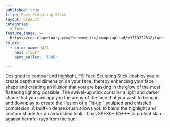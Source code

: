 ```yaml
---
published: true
title: Face Sculpting Stick
layout: product
categories:
  - face
feature_image: >-
  https://res.cloudinary.com/fscosmetics/image/upload/v1513222818/face-sculpting-stick.jpg
colors:
  - color_name: N/A
    hex: cfa887
    best_seller: 'TRUE'
  
---
```

Designed to contour and highlight, FS Face Sculpting Stick enables you to create depth and dimension on your face, thereby enhancing your face shape and creating an illusion that you are basking in the glow of the most flattering lighting possible. The swivel-up stick contains a light and darker shade that you can apply in the areas of the face that you wish to bring in and downplay to create the illusion of a “lit-up,” sculpted and chiseled complexion. A built-in dense brush allows you to blend the highlight and contour shade for an airbrushed look. It has SPF30+ PA+++ to protect skin against harmful rays from the sun.
